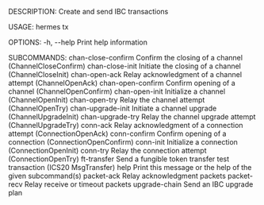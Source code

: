 DESCRIPTION:
Create and send IBC transactions

USAGE:
    hermes tx <SUBCOMMAND>

OPTIONS:
    -h, --help    Print help information

SUBCOMMANDS:
    chan-close-confirm    Confirm the closing of a channel (ChannelCloseConfirm)
    chan-close-init       Initiate the closing of a channel (ChannelCloseInit)
    chan-open-ack         Relay acknowledgment of a channel attempt (ChannelOpenAck)
    chan-open-confirm     Confirm opening of a channel (ChannelOpenConfirm)
    chan-open-init        Initialize a channel (ChannelOpenInit)
    chan-open-try         Relay the channel attempt (ChannelOpenTry)
    chan-upgrade-init     Initiate a channel upgrade (ChannelUpgradeInit)
    chan-upgrade-try      Relay the channel upgrade attempt (ChannelUpgradeTry)
    conn-ack              Relay acknowledgment of a connection attempt (ConnectionOpenAck)
    conn-confirm          Confirm opening of a connection (ConnectionOpenConfirm)
    conn-init             Initialize a connection (ConnectionOpenInit)
    conn-try              Relay the connection attempt (ConnectionOpenTry)
    ft-transfer           Send a fungible token transfer test transaction (ICS20 MsgTransfer)
    help                  Print this message or the help of the given subcommand(s)
    packet-ack            Relay acknowledgment packets
    packet-recv           Relay receive or timeout packets
    upgrade-chain         Send an IBC upgrade plan

